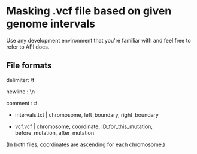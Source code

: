 # Masking .vcf file based on given genome intervals
Use any development environment that you're familiar with and feel free to refer to API docs.


## File formats
delimiter: \t

newline  : \n

comment  : #
- intervals.txt | chromosome, left_boundary, right_boundary

- vcf.vcf       | chromosome, coordinate, ID_for_this_mutation, before_mutation, after_mutation

(In both files, coordinates are ascending for each chromosome.)
